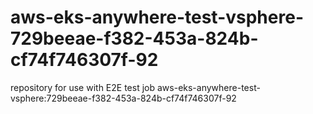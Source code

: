 # aws-eks-anywhere-test-vsphere-729beeae-f382-453a-824b-cf74f746307f-92
repository for use with E2E test job aws-eks-anywhere-test-vsphere:729beeae-f382-453a-824b-cf74f746307f-92
